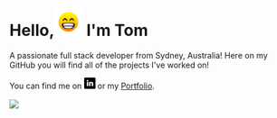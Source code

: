 <h1 align="left">Hello,<img src="beaming_face_with_smiling_eyes.gif" width="50px" /> I'm Tom</h1>
<p align="left">A passionate full stack developer from Sydney, Australia! Here on my GitHub you will find all of the projects I've worked on!</p>
<p>You can find me on <a href="https://www.linkedin.com/in/tom-doyle-505947204/"><img src="linkedin.png" width="20px" /></a> or my <a href="https://punkinut.github.io/React-Portfolio/">Portfolio</a>.</p>
<img align="center" src="https://github-readme-stats.vercel.app/api/?username=Punkinut&theme=graywhite" />

<!--
**Punkinut/Punkinut** is a ✨ _special_ ✨ repository because its `README.md` (this file) appears on your GitHub profile.

Here are some ideas to get you started:

- 🔭 I’m currently working on ...
- 🌱 I’m currently learning ...
- 👯 I’m looking to collaborate on ...
- 🤔 I’m looking for help with ...
- 💬 Ask me about ...
- 📫 How to reach me: ...
- 😄 Pronouns: ...
- ⚡ Fun fact: ...
-->
